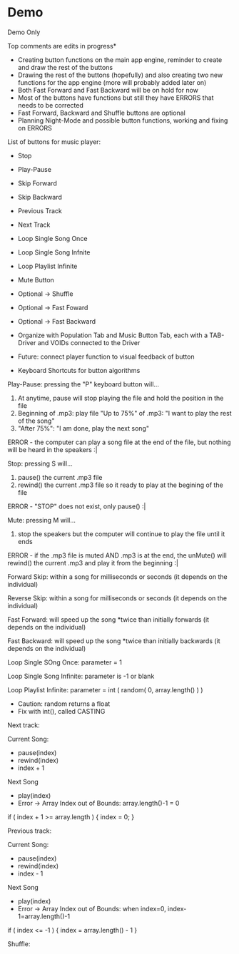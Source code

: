 # Demo

Demo Only

Top comments are edits in progress*

- Creating button functions on the main app engine, reminder to create and draw the rest of the buttons
- Drawing the rest of the buttons (hopefully) and also creating two new functions for the app engine (more will probably added later on)
- Both Fast Forward and Fast Backward will be on hold for now
- Most of the buttons have functions but still they have ERRORS that needs to be corrected
- Fast Forward, Backward and Shuffle buttons are optional
- Planning Night-Mode and possible button functions, working and fixing on ERRORS

List of buttons for music player:

- Stop
- Play-Pause
- Skip Forward
- Skip Backward
- Previous Track
- Next Track
- Loop Single Song Once
- Loop Single Song Infnite
- Loop Playlist Infinite
- Mute Button
- Optional -> Shuffle
- Optional -> Fast Foward
- Optional -> Fast Backward

- Organize with Population Tab and Music Button Tab, each with a TAB-Driver and VOIDs connected to the Driver
- Future: connect player function to visual feedback of button
- Keyboard Shortcuts for button algorithms

Play-Pause: pressing the "P" keyboard button will...

1. At anytime, pause will stop playing the file and hold the position in the file
2. Beginning of .mp3: play file
"Up to 75%" of .mp3: "I want to play the rest of the song"
3. "After 75%": "I am done, play the next song"

ERROR - the computer can play a song file at the end of the file, but nothing will be heard in the speakers :|

Stop: pressing S will...

1. pause() the current .mp3 file
2. rewind() the current .mp3 file so it ready to play at the begining of the file

ERROR - "STOP" does not exist, only pause() :|

Mute: pressing M will...

1. stop the speakers but the computer will continue to play the file until it ends

ERROR - if the .mp3 file is muted AND .mp3 is at the end, the unMute() will rewind() the current .mp3 and play it from the beginning :|

Forward Skip: within a song for milliseconds or seconds (it depends on the individual)

Reverse Skip: within a song for milliseconds or seconds (it depends on the individual)

Fast Forward: will speed up the song *twice than initially forwards (it depends on the individual)

Fast Backward: will speed up the song *twice than initially backwards (it depends on the individual)

Loop Single SOng Once: parameter = 1

Loop Single Song Infinite: parameter is -1 or blank

Loop Playlist Infinite: parameter = int ( random( 0, array.length() ) )

- Caution: random returns a float
- Fix with int(), called CASTING

Next track:

Current Song:

- pause(index)
- rewind(index)
- index + 1

Next Song

- play(index)
- Error -> Array Index out of Bounds: array.length()-1 = 0

if ( index + 1 >= array.length ) { index = 0; }

Previous track:

Current Song:

- pause(index)
- rewind(index)
- index - 1

Next Song

- play(index)
- Error -> Array Index out of Bounds: when index=0, index-1=array.length()-1

if ( index <= -1 ) { index = array.length() - 1 }

Shuffle:
